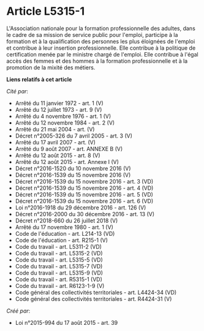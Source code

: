 # Article L5315-1

L'Association nationale pour la formation professionnelle des adultes, dans le cadre de sa mission de service public pour
l'emploi, participe à la formation et à la qualification des personnes les plus éloignées de l'emploi et contribue à leur
insertion professionnelle. Elle contribue à la politique de certification menée par le ministre chargé de l'emploi. Elle
contribue à l'égal accès des femmes et des hommes à la formation professionnelle et à la promotion de la mixité des métiers.

**Liens relatifs à cet article**

_Cité par_:

  - Arrêté du 11 janvier 1972 - art. 1 (V)
  - Arrêté du 12 juillet 1973 - art. 9 (V)
  - Arrêté du 4 novembre 1976 - art. 1 (V)
  - Arrêté du 12 novembre 1984 - art. 2 (V)
  - Arrêté du 21 mai 2004 - art. (V)
  - Décret n°2005-326 du 7 avril 2005 - art. 3 (V)
  - Arrêté du 17 avril 2007 - art. (V)
  - Arrêté du 9 août 2007 - art. ANNEXE B (V)
  - Arrêté du 12 août 2015 - art. 8 (V)
  - Arrêté du 12 août 2015 - art. Annexe I (V)
  - Décret n°2016-1520 du 10 novembre 2016 (V)
  - Décret n°2016-1539 du 15 novembre 2016 (V)
  - Décret n°2016-1539 du 15 novembre 2016 - art. 3 (VD)
  - Décret n°2016-1539 du 15 novembre 2016 - art. 4 (VD)
  - Décret n°2016-1539 du 15 novembre 2016 - art. 5 (VD)
  - Décret n°2016-1539 du 15 novembre 2016 - art. 6 (VD)
  - Loi n°2016-1918 du 29 décembre 2016 - art. 126 (V)
  - Décret n°2016-2000 du 30 décembre 2016 - art. 13 (V)
  - Décret n°2018-660 du 26 juillet 2018 (V)
  - Arrêté du 17 novembre 1980 - art. 1 (V)
  - Code de l'éducation - art. L214-13 (VD)
  - Code de l'éducation - art. R215-1 (V)
  - Code du travail - art. L5311-2 (VD)
  - Code du travail - art. L5315-2 (VD)
  - Code du travail - art. L5315-5 (VD)
  - Code du travail - art. L5315-7 (VD)
  - Code du travail - art. L5315-9 (VD)
  - Code du travail - art. R5315-1 (VD)
  - Code du travail - art. R6123-1-9 (V)
  - Code général des collectivités territoriales - art. L4424-34 (VD)
  - Code général des collectivités territoriales - art. R4424-31 (V)

_Créé par_:

  - Loi n°2015-994 du 17 août 2015 - art. 39
